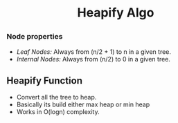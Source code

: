<h1 style="text-align:center;"> Heapify Algo</p>

### Node properties

- _Leaf Nodes:_ Always from (n/2 + 1) to n in a given tree.
- _Internal Nodes:_ Always from (n/2) to 0 in a given tree.

## Heapify Function

- Convert all the tree to heap.
- Basically its build either max heap or min heap
- Works in O(logn) complexity.
